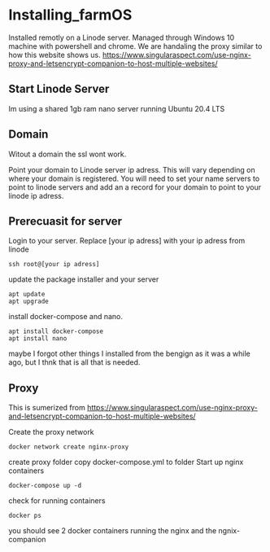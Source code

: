 # Installing_farmOS

Installed remotly on a Linode server. Managed through Windows 10 machine with powershell and chrome.
We are handaling the proxy similar to how this website shows us. 
https://www.singularaspect.com/use-nginx-proxy-and-letsencrypt-companion-to-host-multiple-websites/

## Start Linode Server

Im using a shared 1gb ram nano server running Ubuntu 20.4 LTS

## Domain 
Witout a domain the ssl wont work. 

Point your domain to Linode server ip adress. This will vary depending on where your domain is registered. You will need to set your name servers to point to linode servers and add an a record for your domain to point to your linode ip adress. 

## Prerecuasit for server
Login to your server. Replace [your ip adress] with your ip adress from linode
```
ssh root@[your ip adress]
```
update the package installer and your server
```
apt update
apt upgrade
```
install docker-compose and nano.
```
apt install docker-compose
apt install nano
```

maybe I forgot other things I installed from the bengign as it was a while ago, but I thnk that is all that is needed. 

## Proxy
This is sumerized from https://www.singularaspect.com/use-nginx-proxy-and-letsencrypt-companion-to-host-multiple-websites/

Create the proxy network

```
docker network create nginx-proxy
```

create proxy folder
copy docker-compose.yml to folder
Start up nginx containers

```
docker-compose up -d
```

check for running containers

```
docker ps
```

you should see 2 docker containers running the nginx and the ngnix-companion